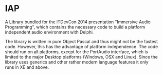IAP
===

A Library bundled for the ITDevCon 2014 presentation "Immersive Audio Programming", which contains the necessary code to build a platform independent audio environment with Delphi.

The library is written in pure Object Pascal and thus might not be the fastest code. However, this has the advantage of platform independence. The code should run on all platforms, except for the PortAudio interface, which is limited to the major Desktop platforms (Windows, OSX and Linux). Since the library uses generics and other rather modern language features it only runs in XE and above.

